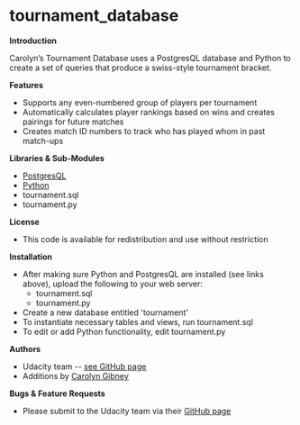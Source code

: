 # tournament_database

**Introduction**

Carolyn’s Tournament Database uses a PostgresQL database and
Python to create a set of queries that produce a swiss-style
tournament bracket.

**Features**

* Supports any even-numbered group of players per tournament
* Automatically calculates player rankings based on wins 
and creates pairings for future matches
* Creates match ID numbers to track who has played whom 
in past match-ups

**Libraries & Sub-Modules**

* [PostgresQL](https://wiki.postgresql.org/wiki/Detailed_installation_guides)
* [Python](https://docs.python.org/2/howto/webservers.html)
* tournament.sql
* tournament.py

**License**

* This code is available for redistribution and use without restriction

**Installation**

* After making sure Python and PostgresQL are installed (see links above), upload the following to your web server:
  * tournament.sql
  * tournament.py
* Create a new database entitled 'tournament'
* To instantiate necessary tables and views, run tournament.sql
* To edit or add Python functionality, edit tournament.py

**Authors**

* Udacity team -- [see GitHub page](https://github.com/adarsh0806/ud036_StarterCode/blob/master/fresh_tomatoes.py)
* Additions by [Carolyn Gibney](https://github.com/cemgibney)

**Bugs & Feature Requests**

* Please submit to the Udacity team via their [GitHub page](https://github.com/adarsh0806/ud036_StarterCode/blob/master/fresh_tomatoes.py)
